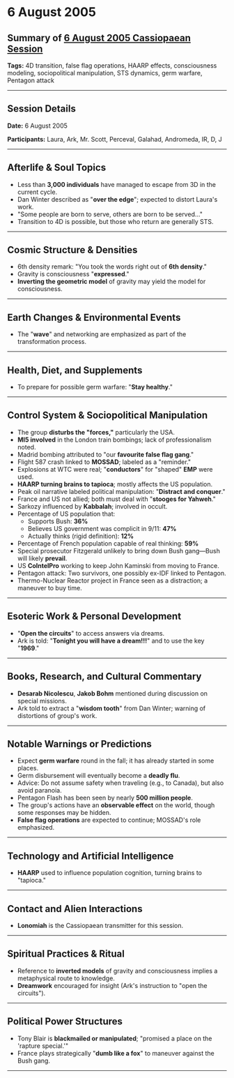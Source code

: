 # 6 August 2005

## Summary of [6 August 2005 Cassiopaean Session](https://cassiopaea.org/forum/threads/session-6-august-2005.20998/)

**Tags:** 4D transition, false flag operations, HAARP effects, consciousness modeling, sociopolitical manipulation, STS dynamics, germ warfare, Pentagon attack

---


## Session Details

**Date:** 6 August 2005

**Participants:** Laura, Ark, Mr. Scott, Perceval, Galahad, Andromeda, IR, D, J

---


## Afterlife & Soul Topics

- Less than **3,000 individuals** have managed to escape from 3D in the current cycle.
- Dan Winter described as "**over the edge**"; expected to distort Laura's work.
- "Some people are born to serve, others are born to be served…"
- Transition to 4D is possible, but those who return are generally STS.

---


## Cosmic Structure & Densities

- 6th density remark: "You took the words right out of **6th density**."
- Gravity is consciousness "**expressed**."
- **Inverting the geometric model** of gravity may yield the model for consciousness.

---


## Earth Changes & Environmental Events

- The "**wave**" and networking are emphasized as part of the transformation process.

---


## Health, Diet, and Supplements

- To prepare for possible germ warfare: "**Stay healthy**."

---


## Control System & Sociopolitical Manipulation

- The group **disturbs the "forces,"** particularly the USA.
- **MI5 involved** in the London train bombings; lack of professionalism noted.
- Madrid bombing attributed to "our **favourite false flag gang**."
- Flight 587 crash linked to **MOSSAD**; labeled as a "reminder."
- Explosions at WTC were real; "**conductors**" for "shaped" **EMP** were used.
- **HAARP turning brains to tapioca**; mostly affects the US population.
- Peak oil narrative labeled political manipulation: "**Distract and conquer**."
- France and US not allied; both must deal with "**stooges for Yahweh**."
- Sarkozy influenced by **Kabbalah**; involved in occult.
- Percentage of US population that:
    - Supports Bush: **36%**
    - Believes US government was complicit in 9/11: **47%**
    - Actually thinks (rigid definition): **12%**
- Percentage of French population capable of real thinking: **59%**
- Special prosecutor Fitzgerald unlikely to bring down Bush gang—Bush will likely **prevail**.
- US **CoIntelPro** working to keep John Kaminski from moving to France.
- Pentagon attack: Two survivors, one possibly ex-IDF linked to Pentagon.
- Thermo-Nuclear Reactor project in France seen as a distraction; a maneuver to buy time.

---


## Esoteric Work & Personal Development

- "**Open the circuits**" to access answers via dreams.
- Ark is told: "**Tonight you will have a dream!!!**" and to use the key "**1969**."

---


## Books, Research, and Cultural Commentary

- **Desarab Nicolescu**, **Jakob Bohm** mentioned during discussion on special missions.
- Ark told to extract a "**wisdom tooth**" from Dan Winter; warning of distortions of group's work.

---


## Notable Warnings or Predictions

- Expect **germ warfare** round in the fall; it has already started in some places.
- Germ disbursement will eventually become a **deadly flu**.
- Advice: Do not assume safety when traveling (e.g., to Canada), but also avoid paranoia.
- Pentagon Flash has been seen by nearly **500 million people**.
- The group's actions have an **observable effect** on the world, though some responses may be hidden.
- **False flag operations** are expected to continue; MOSSAD's role emphasized.

---


## Technology and Artificial Intelligence

- **HAARP** used to influence population cognition, turning brains to "tapioca."

---


## Contact and Alien Interactions

- **Lonomiah** is the Cassiopaean transmitter for this session.

---


## Spiritual Practices & Ritual

- Reference to **inverted models** of gravity and consciousness implies a metaphysical route to knowledge.
- **Dreamwork** encouraged for insight (Ark's instruction to "open the circuits").

---


## Political Power Structures

- Tony Blair is **blackmailed or manipulated**; "promised a place on the 'rapture special.'"
- France plays strategically "**dumb like a fox**" to maneuver against the Bush gang.

---



